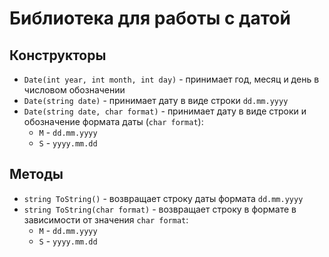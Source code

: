 # Библиотека для работы с датой

## Конструкторы

+ `Date(int year, int month, int day)` - принимает год, месяц и день в числовом обозначении
+ `Date(string date)` - принимает дату в виде строки `dd.mm.yyyy`
+ `Date(string date, char format)` - принимает дату в виде строки и обозначение формата даты (`char format`):
  - `M` - `dd.mm.yyyy`
  - `S` - `yyyy.mm.dd`

## Методы

+ `string ToString()` - возвращает строку даты формата `dd.mm.yyyy`
+ `string ToString(char format)` - возвращает строку в формате в зависимости от значения `char format`:
  - `M` - `dd.mm.yyyy`
  - `S` - `yyyy.mm.dd`
